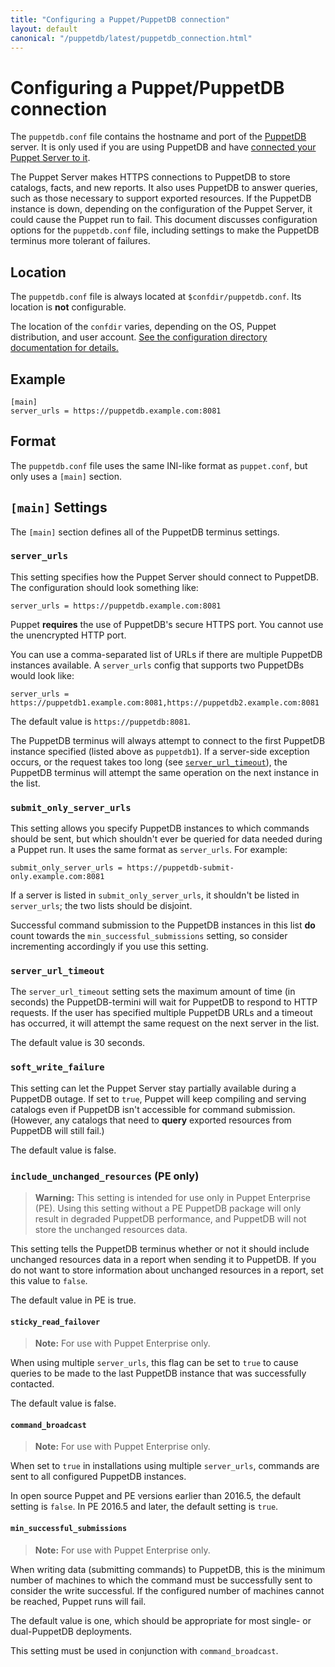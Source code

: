 ```yaml
---
title: "Configuring a Puppet/PuppetDB connection"
layout: default
canonical: "/puppetdb/latest/puppetdb_connection.html"
---
```


# Configuring a Puppet/PuppetDB connection

[puppetdb_root]: ./index.markdown
[connect_to_puppetdb]: ./connect_puppet_server.markdown
[confdir]: https://puppet.com/docs/puppet/latest/dirs_confdir.html
[puppetdb_conf]: ./connect_puppet_server.markdown#edit-puppetdb\.conf

The `puppetdb.conf` file contains the hostname and port of the [PuppetDB][puppetdb_root] server. It is only used if you are using PuppetDB and have [connected your Puppet Server to it][connect_to_puppetdb].

The Puppet Server makes HTTPS connections to PuppetDB to store catalogs, facts, and new reports. It also uses PuppetDB to answer queries, such as those necessary to support exported resources. If the PuppetDB instance is down, depending on the configuration of the Puppet Server, it could cause the Puppet run to fail. This document discusses configuration options for the `puppetdb.conf` file, including settings to make the PuppetDB terminus more tolerant of failures.

## Location

The `puppetdb.conf` file is always located at `$confdir/puppetdb.conf`. Its location is **not** configurable.

The location of the `confdir` varies, depending on the OS, Puppet distribution, and user account. [See the configuration directory documentation for details.][confdir]

## Example

    [main]
    server_urls = https://puppetdb.example.com:8081

## Format

The `puppetdb.conf` file uses the same INI-like format as `puppet.conf`, but only uses a `[main]` section.

## `[main]` Settings

The `[main]` section defines all of the PuppetDB terminus settings.

### `server_urls`

This setting specifies how the Puppet Server should connect to PuppetDB. The configuration should look something like:

    server_urls = https://puppetdb.example.com:8081

Puppet **requires** the use of PuppetDB's secure HTTPS port. You cannot use the unencrypted HTTP port.

You can use a comma-separated list of URLs if there are multiple PuppetDB instances available. A `server_urls` config that supports two PuppetDBs would look like:

    server_urls = https://puppetdb1.example.com:8081,https://puppetdb2.example.com:8081

The default value is `https://puppetdb:8081`.

The PuppetDB terminus will always attempt to connect to the first PuppetDB instance specified (listed above as `puppetdb1`). If a server-side exception occurs, or the request takes too long (see [`server_url_timeout`](#serverurltimeout)), the PuppetDB terminus will attempt the same operation on the next instance in the list.

### `submit_only_server_urls`

This setting allows you specify PuppetDB instances to which commands should be sent, but which shouldn't ever be queried for data needed during a Puppet run. It uses the same format as `server_urls`. For example:

    submit_only_server_urls = https://puppetdb-submit-only.example.com:8081

If a server is listed in `submit_only_server_urls`, it shouldn't be listed in `server_urls`; the two lists should be disjoint.

Successful command submission to the PuppetDB instances in this list **do** count towards the `min_successful_submissions` setting, so consider incrementing accordingly if you use this setting.

### `server_url_timeout`

The `server_url_timeout` setting sets the maximum amount of time (in seconds) the PuppetDB-termini will wait for PuppetDB to respond to HTTP requests. If the user has specified multiple PuppetDB URLs and a timeout has occurred, it will attempt the same request on the next server in the list.

The default value is 30 seconds.

### `soft_write_failure`

This setting can let the Puppet Server stay partially available during a PuppetDB outage. If set to `true`, Puppet will keep compiling and serving catalogs even if PuppetDB isn't accessible for command submission. (However, any catalogs that need to **query** exported resources from PuppetDB will still fail.)

The default value is false.

### `include_unchanged_resources` (PE only)

> **Warning:** This setting is intended for use only in Puppet Enterprise (PE).
> Using this setting without a PE PuppetDB package will only result in degraded
> PuppetDB performance, and PuppetDB will not store the unchanged resources data.

This setting tells the PuppetDB terminus whether or not it should include
unchanged resources data in a report when sending it to PuppetDB. If you do not
want to store information about unchanged resources in a report, set this value
to `false`.

The default value in PE is true.

#### `sticky_read_failover`

> **Note:** For use with Puppet Enterprise only.

When using multiple `server_urls`, this flag can be set to `true` to cause queries to be made to the last PuppetDB instance that was successfully contacted.

The default value is false.

#### `command_broadcast`

> **Note:** For use with Puppet Enterprise only.

When set to `true` in installations using multiple `server_urls`, commands are sent to all configured PuppetDB instances. 

In open source Puppet and PE versions earlier than 2016.5, the default setting is `false`. In PE 2016.5 and later, the default setting is `true`. 


#### `min_successful_submissions`

> **Note:** For use with Puppet Enterprise only.

When writing data (submitting commands) to PuppetDB, this is the minimum number of machines to which the command must be successfully sent to consider the write successful. If the configured number of machines cannot be reached, Puppet runs will fail.

The default value is one, which should be appropriate for most single- or dual-PuppetDB deployments.

This setting must be used in conjunction with `command_broadcast`.

